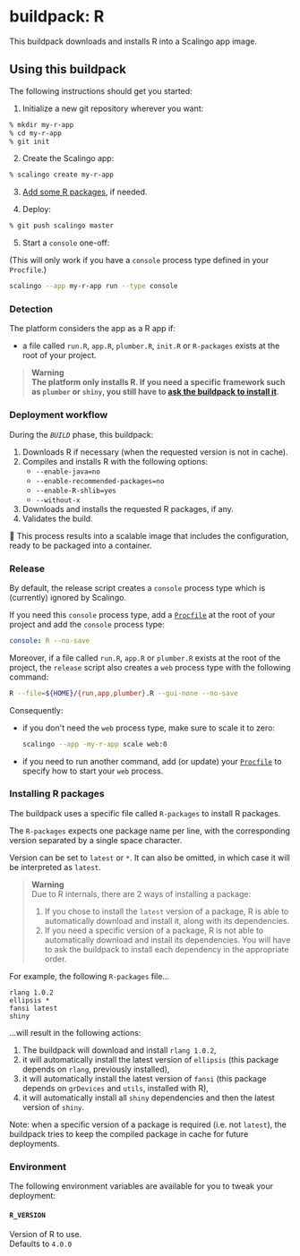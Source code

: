 # buildpack: R

This buildpack downloads and installs R into a Scalingo app image.

## Using this buildpack

The following instructions should get you started:

1. Initialize a new git repository wherever you want:

```bash
% mkdir my-r-app
% cd my-r-app
% git init
```

2. Create the Scalingo app:

```bash
% scalingo create my-r-app
```

3. [Add some R packages](#installing-r-packages), if needed.

4. Deploy:

```bash
% git push scalingo master
```

5. Start a `console` one-off:

(This will only work if you have a `console` process type defined in your
`Procfile`.)

```bash
scalingo --app my-r-app run --type console
```

### Detection

The platform considers the app as a R app if:
- a file called `run.R`, `app.R`, `plumber.R`, `init.R` or `R-packages` exists
  at the root of your project.

> **Warning**\
> **The platform only installs R. If you need a specific framework such as
`plumber` or `shiny`, you still have to
[ask the buildpack to install it](#installing-r-packages).**

### Deployment workflow

During the *`BUILD`* phase, this buildpack:

1. Downloads R if necessary (when the requested version is not in cache).
2. Compiles and installs R with the following options:
   - `--enable-java=no`
   - `--enable-recommended-packages=no`
   - `--enable-R-shlib=yes`
   - `--without-x`
3. Downloads and installs the requested R packages, if any.
4. Validates the build.

:tada: This process results into a scalable image that includes the
configuration, ready to be packaged into a container.

### Release

By default, the release script creates a `console` process type which is
(currently) ignored by Scalingo.

If you need this `console` process type, add a [`Procfile`](https://doc.scalingo.com/platform/app/procfile)
at the root of your project and add the `console` process type:

```yaml
console: R --no-save
```

Moreover, if a file called `run.R`, `app.R` or `plumber.R` exists at the root
of the project, the `release` script also creates a `web` process type with the
following command:

```bash
R --file=${HOME}/{run,app,plumber}.R --gui-none --no-save
```

Consequently:

- if you don't need the `web` process type, make sure to scale it to zero:
  
  ```bash
  scalingo --app -my-r-app scale web:0
  ```

- if you need to run another command, add (or update) your [`Procfile`](https://doc.scalingo.com/platform/app/procfile)
  to specify how to start your `web` process.

### Installing R packages

The buildpack uses a specific file called `R-packages` to install R packages.

The `R-packages` expects one package name per line, with the corresponding
version separated by a single space character.

Version can be set to `latest` or `*`. It can also be omitted, in which case it
will be interpreted as `latest`.


> **Warning**\
> Due to R internals, there are 2 ways of installing a package:
> 1. If you chose to install the `latest` version of a package, R is able to
     automatically download and install it, along with its dependencies.
> 2. If you need a specific version of a package, R is not able to
     automatically download and install its dependencies. You will have to ask
     the buildpack to install each dependency in the appropriate order.

For example, the following `R-packages` file...
```csv
rlang 1.0.2
ellipsis *
fansi latest
shiny
```

...will result in the following actions:
1. The buildpack will download and install `rlang 1.0.2`,
2. it will automatically install the latest version of `ellipsis` (this package
   depends on `rlang`, previously installed),
3. it will automatically install the latest version of `fansi` (this package
   depends on `grDevices` and `utils`, installed with R),
4. it will automatically install all `shiny` dependencies and then the latest
   version of `shiny`.

Note: when a specific version of a package is required (i.e. not `latest`), the
buildpack tries to keep the compiled package in cache for future deployments.

### Environment

The following environment variables are available for you to tweak your
deployment:

#### `R_VERSION`

Version of R to use.\
Defaults to `4.0.0`
